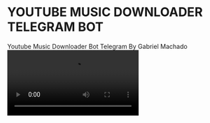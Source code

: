 # YOUTUBE MUSIC DOWNLOADER TELEGRAM BOT
Youtube Music Downloader Bot Telegram By Gabriel Machado
<video controls="" src="./telegrambot.mkv"></video>

